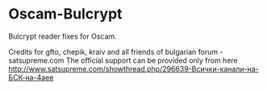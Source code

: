 Oscam-Bulcrypt
=======================

Bulcrypt reader fixes for Oscam.

Credits for gfto, chepik, kraiv and all friends of bulgarian forum - satsupreme.com The official support can be provided only from here http://www.satsupreme.com/showthread.php/296639-Всички-канали-на-БСК-на-4aее